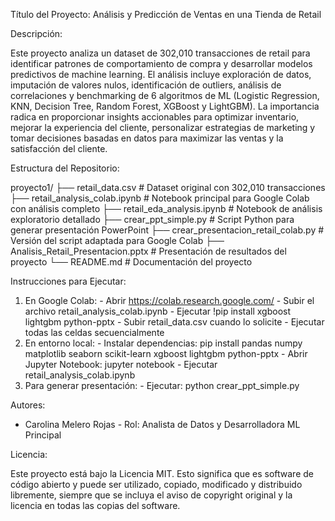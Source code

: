 Título del Proyecto: Análisis y Predicción de Ventas en una Tienda de Retail

  Descripción:

  Este proyecto analiza un dataset de 302,010 transacciones de retail para identificar patrones de comportamiento de compra y desarrollar modelos predictivos
   de machine learning. El análisis incluye exploración de datos, imputación de valores nulos, identificación de outliers, análisis de correlaciones y
  benchmarking de 6 algoritmos de ML (Logistic Regression, KNN, Decision Tree, Random Forest, XGBoost y LightGBM). La importancia radica en proporcionar
  insights accionables para optimizar inventario, mejorar la experiencia del cliente, personalizar estrategias de marketing y tomar decisiones basadas en
  datos para maximizar las ventas y la satisfacción del cliente.

  Estructura del Repositorio:

  proyecto1/
  ├── retail_data.csv                      # Dataset original con 302,010 transacciones
  ├── retail_analysis_colab.ipynb          # Notebook principal para Google Colab con análisis completo
  ├── retail_eda_analysis.ipynb            # Notebook de análisis exploratorio detallado
  ├── crear_ppt_simple.py                  # Script Python para generar presentación PowerPoint
  ├── crear_presentacion_retail_colab.py   # Versión del script adaptada para Google Colab
  ├── Analisis_Retail_Presentacion.pptx   # Presentación de resultados del proyecto
  └── README.md                            # Documentación del proyecto

  Instrucciones para Ejecutar:

  1. En Google Colab:
    - Abrir https://colab.research.google.com/
    - Subir el archivo retail_analysis_colab.ipynb
    - Ejecutar !pip install xgboost lightgbm python-pptx
    - Subir retail_data.csv cuando lo solicite
    - Ejecutar todas las celdas secuencialmente
  2. En entorno local:
    - Instalar dependencias: pip install pandas numpy matplotlib seaborn scikit-learn xgboost lightgbm python-pptx
    - Abrir Jupyter Notebook: jupyter notebook
    - Ejecutar retail_analysis_colab.ipynb
  3. Para generar presentación:
    - Ejecutar: python crear_ppt_simple.py

  Autores:

  - Carolina Melero Rojas - Rol: Analista de Datos y Desarrolladora ML Principal

  Licencia:

  Este proyecto está bajo la Licencia MIT. Esto significa que es software de código abierto y puede ser utilizado, copiado, modificado y distribuido
  libremente, siempre que se incluya el aviso de copyright original y la licencia en todas las copias del software.

